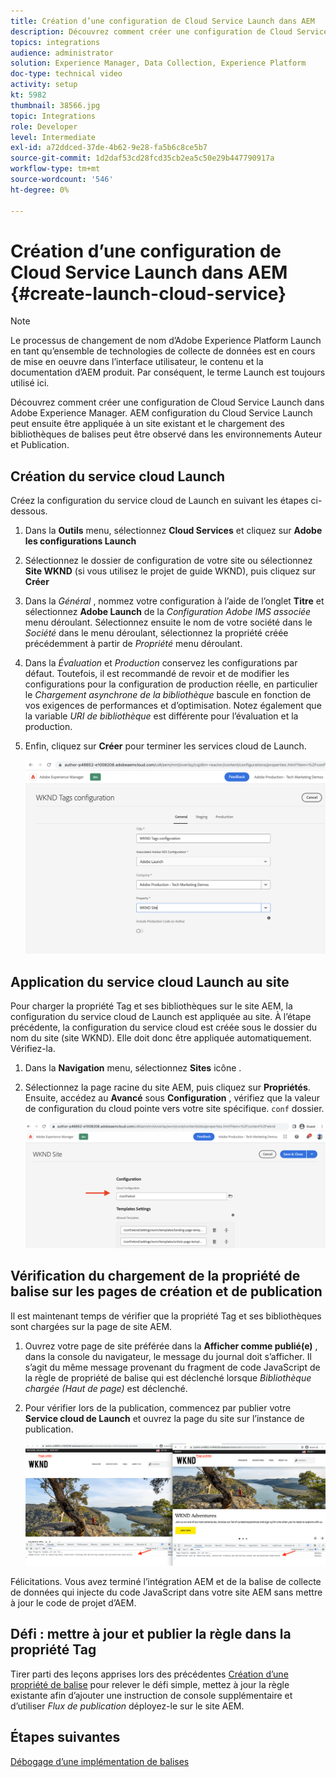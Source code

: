 ```yaml
---
title: Création d’une configuration de Cloud Service Launch dans AEM
description: Découvrez comment créer une configuration de Cloud Service Launch dans AEM. La configuration du Cloud Service Launch peut ensuite être appliquée à un site existant et le chargement des bibliothèques de balises peut être observé dans les environnements Auteur et Publication.
topics: integrations
audience: administrator
solution: Experience Manager, Data Collection, Experience Platform
doc-type: technical video
activity: setup
kt: 5982
thumbnail: 38566.jpg
topic: Integrations
role: Developer
level: Intermediate
exl-id: a72ddced-37de-4b62-9e28-fa5b6c8ce5b7
source-git-commit: 1d2daf53cd28fcd35cb2ea5c50e29b447790917a
workflow-type: tm+mt
source-wordcount: '546'
ht-degree: 0%

---
```


# Création d’une configuration de Cloud Service Launch dans AEM {#create-launch-cloud-service}

>[!NOTE]
>
>Le processus de changement de nom d’Adobe Experience Platform Launch en tant qu’ensemble de technologies de collecte de données est en cours de mise en oeuvre dans l’interface utilisateur, le contenu et la documentation d’AEM produit. Par conséquent, le terme Launch est toujours utilisé ici.

Découvrez comment créer une configuration de Cloud Service Launch dans Adobe Experience Manager. AEM configuration du Cloud Service Launch peut ensuite être appliquée à un site existant et le chargement des bibliothèques de balises peut être observé dans les environnements Auteur et Publication.

## Création du service cloud Launch

Créez la configuration du service cloud de Launch en suivant les étapes ci-dessous.

1. Dans la **Outils** menu, sélectionnez **Cloud Services** et cliquez sur **Adobe les configurations Launch**

1. Sélectionnez le dossier de configuration de votre site ou sélectionnez **Site WKND** (si vous utilisez le projet de guide WKND), puis cliquez sur **Créer**

1. Dans la _Général_ , nommez votre configuration à l’aide de l’onglet **Titre** et sélectionnez **Adobe Launch** de la _Configuration Adobe IMS associée_ menu déroulant. Sélectionnez ensuite le nom de votre société dans le _Société_ dans le menu déroulant, sélectionnez la propriété créée précédemment à partir de _Propriété_ menu déroulant.

1. Dans la _Évaluation_ et _Production_ conservez les configurations par défaut. Toutefois, il est recommandé de revoir et de modifier les configurations pour la configuration de production réelle, en particulier le _Chargement asynchrone de la bibliothèque_ bascule en fonction de vos exigences de performances et d’optimisation. Notez également que la variable _URI de bibliothèque_ est différente pour l’évaluation et la production.

1. Enfin, cliquez sur **Créer** pour terminer les services cloud de Launch.

   ![Configuration des Cloud Services de lancement](assets/launch-cloud-services-config.png)

## Application du service cloud Launch au site

Pour charger la propriété Tag et ses bibliothèques sur le site AEM, la configuration du service cloud de Launch est appliquée au site. À l’étape précédente, la configuration du service cloud est créée sous le dossier du nom du site (site WKND). Elle doit donc être appliquée automatiquement. Vérifiez-la.

1. Dans la **Navigation** menu, sélectionnez **Sites** icône .

1. Sélectionnez la page racine du site AEM, puis cliquez sur **Propriétés**. Ensuite, accédez au **Avancé** sous **Configuration** , vérifiez que la valeur de configuration du cloud pointe vers votre site spécifique. `conf` dossier.

   ![Application d’une configuration de Cloud Services au site](assets/apply-cloud-services-config-to-site.png)

## Vérification du chargement de la propriété de balise sur les pages de création et de publication

Il est maintenant temps de vérifier que la propriété Tag et ses bibliothèques sont chargées sur la page de site AEM.

1. Ouvrez votre page de site préférée dans la **Afficher comme publié(e)** , dans la console du navigateur, le message du journal doit s’afficher. Il s’agit du même message provenant du fragment de code JavaScript de la règle de propriété de balise qui est déclenché lorsque _Bibliothèque chargée (Haut de page)_ est déclenché.

1. Pour vérifier lors de la publication, commencez par publier votre **Service cloud de Launch** et ouvrez la page du site sur l’instance de publication.

   ![Propriété de balise sur les pages de création et de publication](assets/tag-property-on-author-publish-pages.png)

Félicitations. Vous avez terminé l’intégration AEM et de la balise de collecte de données qui injecte du code JavaScript dans votre site AEM sans mettre à jour le code de projet d’AEM.

## Défi : mettre à jour et publier la règle dans la propriété Tag

Tirer parti des leçons apprises lors des précédentes [Création d’une propriété de balise](./create-tag-property.md) pour relever le défi simple, mettez à jour la règle existante afin d’ajouter une instruction de console supplémentaire et d’utiliser _Flux de publication_ déployez-le sur le site AEM.

## Étapes suivantes

[Débogage d’une implémentation de balises](debug-tags-implementation.md)
